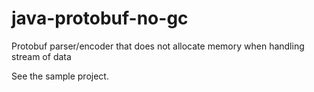 # java-protobuf-no-gc
Protobuf parser/encoder that does not allocate memory when handling stream of data

See the sample project.
 
